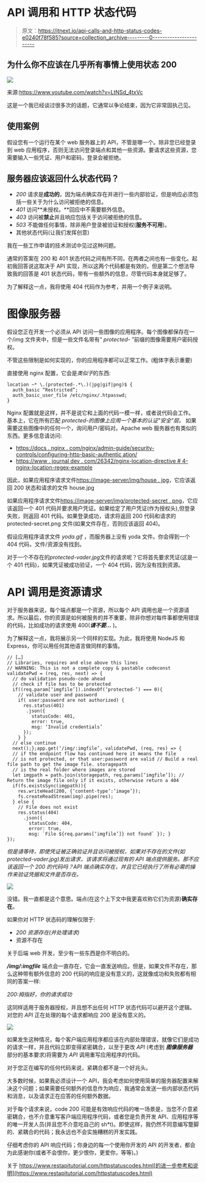 # API 调用和 HTTP 状态代码

> 原文：<https://itnext.io/api-calls-and-http-status-codes-e0240f78f585?source=collection_archive---------0----------------------->

## 为什么你不应该在几乎所有事情上使用状态 200

![](img/4de2ac20f3dfe6ade0edc13852ab6a7c.png)

来源:https://www.youtube.com/watch?v=LtNSd_4txVc

这是一个我已经谈过很多次的话题，它通常以争论结束，因为它非常固执己见。

## 使用案例

假设您有一个运行在某个 web 服务器上的 API，不管是哪一个。除非您已经登录到 web 应用程序，否则无法访问登录端点和其他一些资源。要请求这些资源，您需要输入一些凭证、用户和密码，登录会被拒绝。

## 服务器应该返回什么状态代码？

*   *200* 请求是**成功的**，因为端点确实存在并进行一些内部验证，但是响应必须包括一些关于为什么访问被拒绝的信息。
*   *401* 访问**未授权。**回应中不需要额外信息。
*   *403* 访问被**禁止**并且响应包括关于访问被拒绝的信息。
*   *503* 不能做任何事情，除非用户登录被验证和授权(**服务不可用**)。
*   其他状态代码(让我们发挥创意)

我在一些工作申请的技术测试中见过这种问题。

通常的答案在 200 和 401 状态代码之间有所不同，在两者之间也有一些变化。起初我回答说这取决于 API 实现，所以这两个代码都是有效的，但是第二个想法导致我的回答是 401 状态代码，带有一些额外的信息，尽管代码本身就足够了。

为了解释这一点，我将使用 404 代码作为参考，并用一个例子来说明。

# 图像服务器

假设您正在开发一个必须从 API 访问一些图像的应用程序。每个图像都保存在一个/img 文件夹中，但是一些文件名带有“ *protected-* ”前缀的图像需要用户密码授权。

不管这些限制是如何实现的，你的应用程序都可以正常工作。(粗体字表示重要)

直接使用 nginx 配置，它会是*类似于*的东西:

```
location ~* \.(protected-.*\.)(jpg|gif|png)$ {
  auth_basic “Restricted”;
  auth_basic_user_file /etc/nginx/.htpasswd;
}
```

Nginx 配置就是这样，并不是说它和上面的代码一模一样，或者说代码会工作。
基本上，它在所有匹配 *protected-*的图像上应用一个基本的认证"*安全*"层。** 如果需要这些图像中的任何一个，询问用户/密码对。Apache web 服务器也有类似的东西。更多信息请访问:

*   [https://docs . nginx . com/nginx/admin-guide/security-controls/configuring-http-basic-authentic ation/](https://docs.nginx.com/nginx/admin-guide/security-controls/configuring-http-basic-authentication/)
*   [https://www . journal dev . com/26342/nginx-location-directive # 4-nginx-location-regex-example](https://www.journaldev.com/26342/nginx-location-directive#4-nginx-location-regex-example)

因此，如果应用程序请求文件[https://image-server/img/house . jpg](http://image-server/img/house.jpg)，它应该返回 200 状态和请求的文件 house.jpg

如果应用程序请求文件[https://image-server/img/protected-secret . png](https://image-server/img/protected-secret.png)，它应该返回一个 401 代码并要求用户凭证。如果给定了用户凭证(作为授权头),但登录失败，则返回 401 代码。如果登录成功，请求将返回 200 代码和请求的 protected-secret.png 文件(如果文件存在，否则应该返回 404)。

假设应用程序请求文件 *yoda.gif* ，而服务器上没有 yoda 文件。你会得到一个 404 代码，文件/资源没有找到。

对于一个不存在的*protected-vader.jpg*文件的请求呢？它将首先要求凭证(这是一个 401 代码)，如果凭证被成功验证，一个 404 代码，因为没有找到资源。

# API 调用是资源请求

对于服务器来说，每个端点都是一个资源，所以每个 API 调用也是一个资源请求。所以最后，你的资源是如何被服务的并不重要，除非你想对每件事都使用错误的代码，比如成功的请求使用 400(***请不要…*** )。

为了解释这一点，我将展示另一个同样的实现。为此，我将使用 NodeJS 和 Express，你可以用任何其他语言做同样的事情。

```
// […]
// Libraries, requires and else above this lines
// WARNING: This is not a complete copy & pastable codeconst validatePwd = (req, res, next) => {
  // do validation pseudo-code ahead
  // check if file has to be protected
  if((req.param[‘imgfile’]).indexOf(‘protected-’) === 0){
    // validate user and password
    if( user:password are not authorized) {
      res.status(401)
       .json({
         statusCode: 401,
         error: true,
         msg: ‘Invalid credentials’
      });
    } }
  // else continue
  next();};app.get(‘/img/:imgfile’, validatePwd, (req, res) => {
  // if the endpoint flow has continued here it means the file 
  // is not protected, or that user:password are valid // Build a real file path to get the image file. storagepath 
  // is the real folder where images are stored
  let imgpath = path.join(storagepath, req.params[‘imgfile’]); // Return the image file only if it exists, otherwise return a 404
  if(fs.existsSync(imgpath)){
    res.writeHead(200, {‘content-type’:’image’});
    fs.createReadStream(img).pipe(res);
  } else {
    // File does not exist
    res.status(404)
      .json({
        statusCode: 404,
        error: true,
        msg: `File ${req.params[‘imgfile’]} not found` }); }
});
```

*但是请等待，即使凭证被正确验证并且访问被授权，如果对不存在的文件(如 protected-vader.jpg)发出请求，该请求将通过现有的 API 端点提供服务。那不应该返回一个 200 的代码吗？API 端点确实存在，并且它已经执行了所有必需的操作来验证凭据和文件是否存在。*

![](img/f0b169c365d9dea3cd9a59b4696e327b.png)

没错。我一直都是这个意思。端点(在这个上下文中我更喜欢称它们为资源)**确实存在**。

如果你对 HTTP 状态码的理解仅限于:

*   *200 资源存在(并处理请求)*
*   资源不存在

关于后端 web 开发，至少有一些东西是你不明白的。

***/img/:imgfile*** 端点会一直存在，它会一直发送响应。但是，如果文件不存在，那么这种带有额外信息的 200 代码的响应是没有意义的，这就像成功和失败都有相同的答案一样:

*200:拇指好，你的请求成功* 

这同样适用于服务器授权，并且想不出任何 HTTP 状态代码可以避开这个逻辑。对您的 *API* 正在处理的每个请求都响应 200 是没有意义的。

![](img/6263c63719e01d89cf1f79b6ed07e1f5.png)

如果发生这种情况，每个客户端应用程序都应该在内部处理错误，就像它们是成功的请求一样，并且代码立即变得紧密耦合，以至于更改 *API* (考虑到 ***图像服务器*** 部分的基本要求)将需要为 *API* 调用重写应用程序的代码。

对于您正在编写的任何代码来说，紧耦合都不是一个好兆头。

大多数时候，如果我必须设计一个 API，我会考虑如何使用简单的服务器配置来解决这个问题；如果需要任何额外的信息作为响应，我通常会发送一些内部状态代码和消息，以及请求正在应答的任何额外数据。

对于每个请求来说，code 200 可能是有效响应代码的唯一场景是，当您不介意紧密耦合，也不介意重写客户端应用程序代码，或者您是负责开发 API、应用程序等的唯一开发人员(并且您不介意吃自己的 sh*t)。即使这样，我仍然不同意编写蹩脚的、紧耦合的代码；我永远也不会实施糟糕的开发实践。

仔细考虑你的 API 响应代码；你身边的每一个使用你开发的 API 的开发者，都会为此感谢你(或者不会恨你，更少恨你，更爱你，等等)。)

关于 https://www.restapitutorial.com/httpstatuscodes.html[的进一步参考和说明](https://www.restapitutorial.com/httpstatuscodes.html)